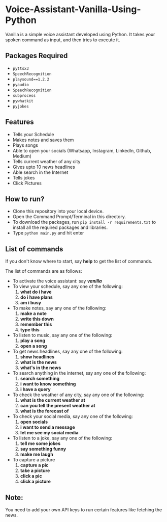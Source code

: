 # Voice-Assistant-Vanilla-Using-Python
Vanilla is a simple voice assistant developed using Python. It takes your spoken command as input, and then tries to execute it.
## Packages Required
- `pyttsx3`
- `SpeechRecognition`
- `playsound==1.2.2`
- `pyaudio`
- `SpeechRecognition`
- `subprocess`
- `pywhatkit` 
- `pyjokes`

## Features
- Tells your Schedule
- Makes notes and saves them
- Plays songs
- Able to open your socials (Whatsapp, Instagram, LinkedIn, Github, Medium)
- Tells current weather of any city
- Gives upto 10 news headlines
- Able search in the Internet
- Tells jokes
- Click Pictures

## How to run?
- Clone this repository into your local device.
- Open the Command Prompt/Terminal in this directory.
- To download the packages, run `pip install -r requirements.txt` to install all the required packages and libraries.
- Type `python main.py` and hit enter

## List of commands
If you don't know where to start, say **help** to get the list of commands.

The list of commands are as follows:
- To activate the voice assistant: say ***vanilla***
- To view your schedule, say any one of the following:
  1. **what do i have**
  2. **do i have plans**
  3. **am i busy**
- To make notes, say any one of the following:
  1. **make a note**
  2. **write this down**
  3. **remember this**
  4. **type this**
- To listen to music, say any one of the following:
  1. **play a song**
  2. **open a song**
- To get news headlines, say any one of the following:
  1. **show headlines**
  2. **what is the news**
  3. **what's in the news**
- To search anything in the internet, say any one of the following:
  1. **search something**
  2. **i want to know something**
  3. **i have a query**  
- To check the weather of any city, say any one of the following:
  1. **what is the current weather at**
  2. **can you tell the present weather at**
  3. **what is the forecast of**  
- To check your social media, say any one of the following:
  1. **open socials**
  2. **i want to send a message**
  3. **let me see my social media**
- To listen to a joke, say any one of the following:
  1. **tell me some jokes**
  2. **say something funny**
  3. **make me laugh**
- To capture a picture
  1. **capture a pic**
  2. **take a picture**
  3. **click a pic**
  4. **click a picture**

## Note:
You need to add your own API keys to run certain features like fetching the news.
